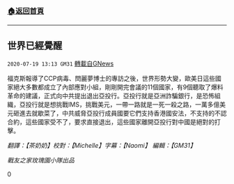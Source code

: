 ###  [:house:返回首頁](https://github.com/ourhimalayas/txt)
---

## 世界已經覺醒
`2020-07-19 13:13 GM31` [轉載自GNews](https://gnews.org/zh-hant/269766/)

福克斯報導了CCP病毒、閆麗夢博士的專訪之後，世界形勢大變，歐美日這些國家絕大多數都成立了內部應對小組，剛剛開完會議的11個國家，有9個聽取了爆料革命的建議，正式向中共提出退出亞投行。亞投行就是亞洲詐騙銀行，是恐怖組織，亞投行就是想挑戰IMS，挑戰美元，一帶一路就是一死一殺之路，一萬多億美元砸進去就歇菜了，中共威脅亞投行成員國要它們支持香港國安法，不支持的不認合約，這些國家受不了，要求直接退出，這些國家離開亞投行對中國是絕對的打擊。

*翻譯：【茶奶奶】校對：【Michelle】字幕：【Naomi】 編輯：【GM31】*

*戰友之家玫瑰園小隊出品*

0
